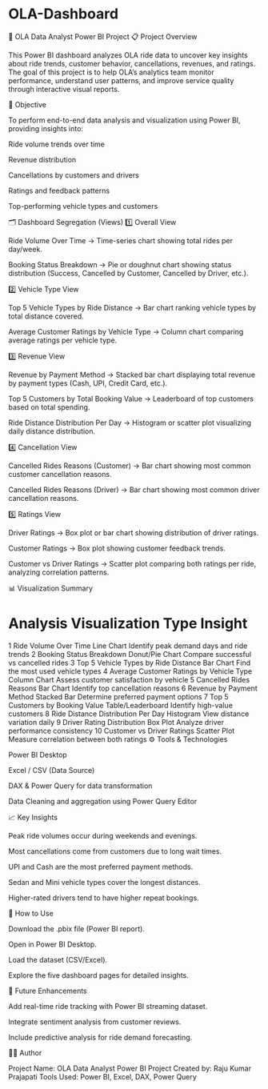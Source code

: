 # OLA-Dashboard
🚖 OLA Data Analyst Power BI Project
📋 Project Overview

This Power BI dashboard analyzes OLA ride data to uncover key insights about ride trends, customer behavior, cancellations, revenues, and ratings.
The goal of this project is to help OLA’s analytics team monitor performance, understand user patterns, and improve service quality through interactive visual reports.

🧠 Objective

To perform end-to-end data analysis and visualization using Power BI, providing insights into:

Ride volume trends over time

Revenue distribution

Cancellations by customers and drivers

Ratings and feedback patterns

Top-performing vehicle types and customers

🗂️ Dashboard Segregation (Views)
1️⃣ Overall View

Ride Volume Over Time → Time-series chart showing total rides per day/week.

Booking Status Breakdown → Pie or doughnut chart showing status distribution (Success, Cancelled by Customer, Cancelled by Driver, etc.).

2️⃣ Vehicle Type View

Top 5 Vehicle Types by Ride Distance → Bar chart ranking vehicle types by total distance covered.

Average Customer Ratings by Vehicle Type → Column chart comparing average ratings per vehicle type.

3️⃣ Revenue View

Revenue by Payment Method → Stacked bar chart displaying total revenue by payment types (Cash, UPI, Credit Card, etc.).

Top 5 Customers by Total Booking Value → Leaderboard of top customers based on total spending.

Ride Distance Distribution Per Day → Histogram or scatter plot visualizing daily distance distribution.

4️⃣ Cancellation View

Cancelled Rides Reasons (Customer) → Bar chart showing most common customer cancellation reasons.

Cancelled Rides Reasons (Driver) → Bar chart showing most common driver cancellation reasons.

5️⃣ Ratings View

Driver Ratings → Box plot or bar chart showing distribution of driver ratings.

Customer Ratings → Box plot showing customer feedback trends.

Customer vs Driver Ratings → Scatter plot comparing both ratings per ride, analyzing correlation patterns.

📊 Visualization Summary
#	Analysis	Visualization Type	Insight
1	Ride Volume Over Time	Line Chart	Identify peak demand days and ride trends
2	Booking Status Breakdown	Donut/Pie Chart	Compare successful vs cancelled rides
3	Top 5 Vehicle Types by Ride Distance	Bar Chart	Find the most used vehicle types
4	Average Customer Ratings by Vehicle Type	Column Chart	Assess customer satisfaction by vehicle
5	Cancelled Rides Reasons	Bar Chart	Identify top cancellation reasons
6	Revenue by Payment Method	Stacked Bar	Determine preferred payment options
7	Top 5 Customers by Booking Value	Table/Leaderboard	Identify high-value customers
8	Ride Distance Distribution Per Day	Histogram	View distance variation daily
9	Driver Rating Distribution	Box Plot	Analyze driver performance consistency
10	Customer vs Driver Ratings	Scatter Plot	Measure correlation between both ratings
⚙️ Tools & Technologies

Power BI Desktop

Excel / CSV (Data Source)

DAX & Power Query for data transformation

Data Cleaning and aggregation using Power Query Editor

📈 Key Insights

Peak ride volumes occur during weekends and evenings.

Most cancellations come from customers due to long wait times.

UPI and Cash are the most preferred payment methods.

Sedan and Mini vehicle types cover the longest distances.

Higher-rated drivers tend to have higher repeat bookings.

🚀 How to Use

Download the .pbix file (Power BI report).

Open in Power BI Desktop.

Load the dataset (CSV/Excel).

Explore the five dashboard pages for detailed insights.

🧩 Future Enhancements

Add real-time ride tracking with Power BI streaming dataset.

Integrate sentiment analysis from customer reviews.

Include predictive analysis for ride demand forecasting.

👨‍💻 Author

Project Name: OLA Data Analyst Power BI Project
Created by: Raju Kumar Prajapati
Tools Used: Power BI, Excel, DAX, Power Query

